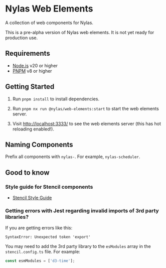 # Nylas Web Elements

A collection of web components for Nylas.

This is a pre-alpha version of Nylas web elements. It is not yet ready for production use.

## Requirements

- [Node.js](https://nodejs.org/en/) v20 or higher
- [PNPM](https://pnpm.io/) v8 or higher

## Getting Started

1. Run `pnpm install` to install dependencies.

2. Run `pnpm nx run @nylas/web-elements:start` to start the web elements server.

3. Visit [http://localhost:3333/](http://localhost:3333/) to see the web elements server (this has hot reloading enabled!).

## Naming Components

Prefix all components with `nylas-`. For example, `nylas-scheduler`.

## Good to know

### Style guide for Stencil components

- [Stencil Style Guide](https://stenciljs.com/docs/style-guide)

### Getting errors with Jest regarding invalid imports of 3rd party libraries?

If you are getting errors like this:

```
SyntaxError: Unexpected token 'export'
```

You may need to add the 3rd party library to the `esModules` array in the `stencil.config.ts` file. For example:

```ts
const esmModules = ['d3-time'];
```
